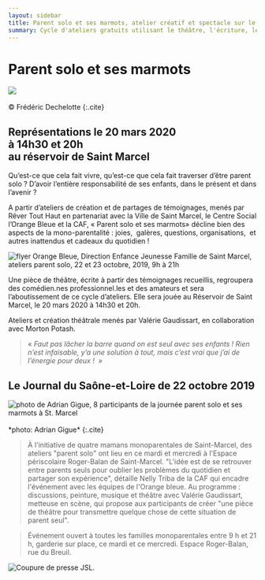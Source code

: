 ```yaml
---
layout: sidebar
title: Parent solo et ses marmots, atelier créatif et spectacle sur le thème de la parentalité à Saint Marcel et Châlon sur Saône.
summary: Cycle d'ateliers gratuits utilisant le théâtre, l'écriture, le chant, l'art thérapie, dans le but de l'écriture et de la représentation d'une pièce de théâtre réunissant une équipe amateure et professionnelle et explorant toutes les facettes de la monoparentalité.
---
```


<h1>Parent solo et ses marmots</h1>
<div class="center-big-block">
    <img src="https://res.cloudinary.com/dnxcesebo/image/upload/v1567431402/parent_solo_1_so0q5w.png">
</div><br>
© Frédéric Dechelotte
{:.cite}
<h2>Représentations le 20 mars 2020 <br>à 14h30 et 20h <br>au réservoir de Saint Marcel</h2>

Qu’est-ce que cela fait vivre, qu’est-ce que cela fait traverser d’être parent solo ? D’avoir l’entière responsabilité de ses enfants, dans le présent et dans l’avenir ?

A partir d’ateliers de création et de partages de témoignages, menés par Rêver Tout Haut en partenariat avec la Ville de Saint Marcel, le Centre Social l’Orange Bleue et la CAF, « Parent solo et ses marmots» décline bien des aspects de la mono-parentalité : joies,  galères, questions, organisations,  et autres inattendus et cadeaux du quotidien !
 
<div class="all-across thumbnail"><img src="https://res.cloudinary.com/dnxcesebo/image/upload/v1568298918/Fly_ateliers_projet_parent_solo_hc8fe1.jpg" alt="flyer Orange Bleue, Direction Enfance Jeunesse Famille de Saint Marcel, ateliers parent solo, 22 et 23 octobre, 2019, 9h à 21h"></div>

Une pièce de théâtre, écrite à partir des témoignages recueillis, regroupera des comédien.nes professionnel.les et des amateurs et sera l’aboutissement de ce cycle d’ateliers.
Elle sera jouée au Réservoir de Saint Marcel, le 20 mars 2020 à 14h30 et 20h. 

Ateliers et création théâtrale menés par Valérie Gaudissart, en collaboration avec Morton Potash.



> «&nbsp;*Faut pas lâcher la barre quand on est seul avec ses enfants ! Rien n’est infaisable, y’a une solution à tout, mais c’est vrai que j’ai de l’énergie pour deux ! &nbsp;»*

<h2>Le Journal du Saône-et-Loire de 22 octobre 2019</h2>
<div class="center-big-block thumbnail">
<img src="https://res.cloudinary.com/dnxcesebo/image/upload/v1571891543/jsl2019-10-22-AdrianGuigue_ahgarw.jpg" alt="photo de Adrian Gigue, 8 participants de la journée parent solo et ses marmots à St. Marcel">
</div><br>
*photo: Adrian Gigue*
{:.cite}

>À l'initiative de quatre mamans monoparentales de Saint-Marcel, des ateliers "parent solo" ont lieu en ce mardi et mercredi à l'Espace périscolaire Roger-Balan de Saint-Marcel. "L'idée est de se retrouver entre parents seuls pour oublier les problèmes du quotidien et partager son expérience", détaille Nelly Triba de la CAF qui encadre l'événement avec les équipes de l'Orange bleue. Au programme : discussions, peinture, musique et théâtre avec Valérie Gaudissart, metteuse en scène, qui propose aux participants de créer "une pièce de théâtre pour transmettre quelque chose de cette situation de parent seul".

>Événement ouvert à toutes les familles monoparentales entre 9 h et 21 h, garderie sur place, ce mardi et ce mercredi. Espace Roger-Balan, rue du Breuil.

<div class="all-across thumbnail">
  <img src="https://res.cloudinary.com/dnxcesebo/image/upload/v1571892947/jsl-blurb2019-10-22-22h30_mhy3pg.png" alt="Coupure de presse JSL.">
</div>

<!-- [ AJOUTER FLYER, PHOTOS, ET PROGRAMME DU RESERVOIR ] -->
